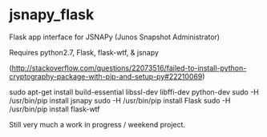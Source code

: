 # jsnapy_flask
Flask app interface for JSNAPy (Junos Snapshot Administrator)

Requires python2.7, Flask, flask-wtf, & jsnapy


(http://stackoverflow.com/questions/22073516/failed-to-install-python-cryptography-package-with-pip-and-setup-py#22210069)

sudo apt-get install build-essential libssl-dev libffi-dev python-dev
sudo -H /usr/bin/pip install jsnapy
sudo -H /usr/bin/pip install Flask
sudo -H /usr/bin/pip install flask-wtf

Still very much a work in progress / weekend project.